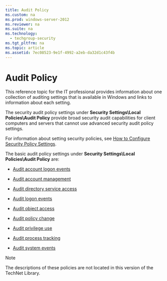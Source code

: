 ```yaml
---
title: Audit Policy
ms.custom: na
ms.prod: windows-server-2012
ms.reviewer: na
ms.suite: na
ms.technology: 
  - techgroup-security
ms.tgt_pltfrm: na
ms.topic: article
ms.assetid: 7ec08523-9e1f-4992-a2eb-da32d1c43f4b
---
```

# Audit Policy
This reference topic for the IT professional provides information about one collection of auditing settings that is available in Windows and links to information about each setting.  
  
The security audit policy settings under **Security Settings\Local Policies\Audit Policy** provide broad security audit capabilities for client computers and servers that cannot use advanced security audit policy settings.  
  
For information about setting security policies, see [How to Configure Security Policy Settings](How-to-Configure-Security-Policy-Settings.md).  
  
The basic audit policy settings under **Security Settings\Local Policies\Audit Policy** are:  
  
-   [Audit account logon events](http://technet.microsoft.com/library/cc787176(v=ws.10).aspx)  
  
-   [Audit account management](http://technet.microsoft.com/library/cc737542(v=ws.10).aspx)  
  
-   [Audit directory service access](http://technet.microsoft.com/library/cc728087(v=ws.10).aspx)  
  
-   [Audit logon events](http://technet.microsoft.com/library/cc787567(v=ws.10).aspx)  
  
-   [Audit object access](http://technet.microsoft.com/library/cc776774(v=ws.10).aspx)  
  
-   [Audit policy change](http://technet.microsoft.com/library/cc781549(v=ws.10).aspx)  
  
-   [Audit privilege use](http://technet.microsoft.com/library/cc784501(v=ws.10).aspx)  
  
-   [Audit process tracking](http://technet.microsoft.com/library/cc775520(v=ws.10).aspx)  
  
-   [Audit system events](http://technet.microsoft.com/library/cc782518(v=ws.10).aspx)  
  
> [!NOTE]  
> The descriptions of these policies are not located in this version of the TechNet Library.  
  

